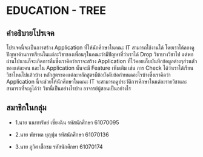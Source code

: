 # EDUCATION - TREE
<h2>คำอธิบายโปรเจค</h2>
  โปรเจคนี้จะเป็นการสร้าง Application ที่ให้นักศึกษาในคณะ IT สามารถใช้งานได้ โดยเราได้ลองดูปัญหาด้านการเรียนในแต่ละวิชาของเพื่อนๆในคณะว่ามีปัญหาที่ว่าเราได้ Drop วิชาบางวิชาไป แต่พอผ่านไปนานก็จะเกิดการลืมซึ่งเราคิดว่าเราจะสร้าง Application ที่ไว้คอยเก็บบันทึกข้อมูลต่างๆส่วนตัวของแต่ละคน และใน Application นั้นจะมี Feature เพิ่มเติม เช่น การ Check ได้ว่าเราได้เรียนวิชาไหนไปแล้วบ้าง หลักสูตรของแต่ละหลักสูตรมีข้อบังคับข้อกำหนดอะไรบ้างซึ่งเราคิดว่า Application นี้จะช่วยให้นักศึกษาในคณะ IT จะสามารถดูประวัติการศึกษาในแต่ละรายวิชาและสามารถที่จะดูได้ว่า วิชานี้เป็นอย่างไรบ้าง อาจารย์ผู้สอนเป็นอย่างไร
<h2>สมาชิกในกลุ่ม</h2>
<ul>
  <li>1.นาย นนททรัพย์ เซี่ยงฉิน รหัสนักศึกษา 61070095</li>
</ul>
<ul>
  <li>2.นาย พัชรพล บุญชุ่ม รหัสนักศึกษา 61070136</li>
</ul>
<ul>
  <li>3.นาย ภูวิศ เชื้อชม รหัสนักศึกษา 61070174</li>
</ul>
